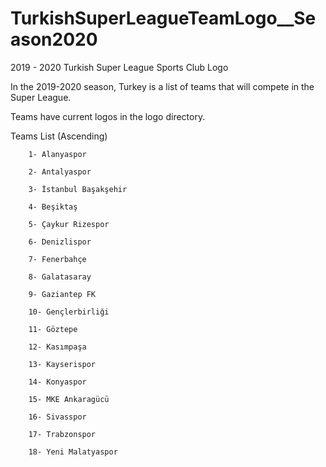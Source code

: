 # TurkishSuperLeagueTeamLogo__Season2020

2019 - 2020 Turkish Super League Sports Club Logo

In the 2019-2020 season, Turkey is a list of teams that will compete in the Super League. 

Teams have current logos in the logo directory.

Teams List (Ascending)

		1- Alanyaspor
		
		2- Antalyaspor
		
		3- İstanbul Başakşehir
		
		4- Beşiktaş
		
		5- Çaykur Rizespor
		
		6- Denizlispor
		
		7- Fenerbahçe
		
		8- Galatasaray
		
		9- Gaziantep FK
		
		10- Gençlerbirliği
		
		11- Göztepe
		
		12- Kasımpaşa
		
		13- Kayserispor
		
		14- Konyaspor
		
		15- MKE Ankaragücü
		
		16- Sivasspor
		
		17- Trabzonspor
		
		18- Yeni Malatyaspor
